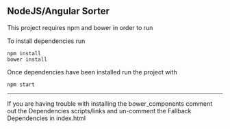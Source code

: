 ## NodeJS/Angular Sorter ##
This project requires npm and bower in order to run 

To install dependencies run

    npm install
    bower install

Once dependencies have been installed run the project with

    npm start


----------


If you are having trouble with installing the bower_components comment out the Dependencies scripts/links and un-comment the Fallback Dependencies in index.html
